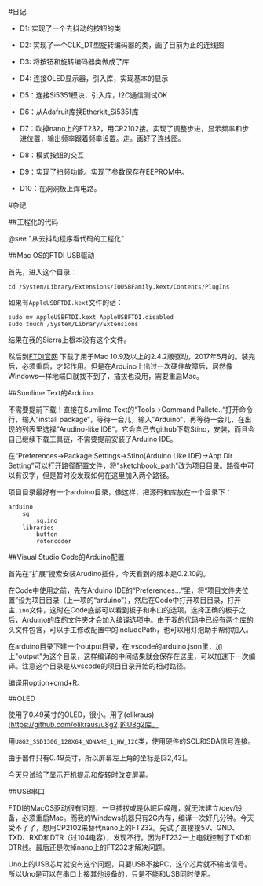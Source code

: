 #日记

* D1: 实现了一个去抖动的按钮的类

* D2: 实现了一个CLK_DT型旋转编码器的类，画了目前为止的连线图

* D3: 将按钮和旋转编码器类做成了库

* D4: 连接OLED显示器，引入库，实现基本的显示

* D5：连接Si5351模块，引入库，I2C通信测试OK

* D6：从Adafruit库换Etherkit_Si5351库

* D7：吹掉nano上的FT232，用CP2102接。实现了调整步进，显示频率和步进位置，输出频率跟着频率设置。走。画好了连线图。

* D8：模式按钮的交互

* D9：实现了扫频功能。实现了参数保存在EEPROM中。

* D10：在洞洞板上焊电路。

#杂记

##工程化的代码

@see "从去抖动程序看代码的工程化"

##Mac OS的FTDI USB驱动

首先，进入这个目录：

```
cd /System/Library/Extensions/IOUSBFamily.kext/Contents/PlugIns 
```

如果有`AppleUSBFTDI.kext`文件的话：

```
sudo mv AppleUSBFTDI.kext AppleUSBFTDI.disabled 
sudo touch /System/Library/Extensions
```

结果在我的Sierra上根本没有这个文件。

然后到[FTDI官网](http://www.ftdichip.com/Drivers/VCP.htm) 下载了用于Mac 10.9及以上的2.4.2版驱动，2017年5月的。装完后，必须重启，才起作用。但是在Arduino上出过一次硬件故障后，居然像Windows一样地端口就找不到了，插拔也没用，需要重启Mac。

##Sumlime Text的Arduino

不需要提前下载！直接在Sumlime Text的“Tools->Command Pallete..“打开命令行，输入”install package“，等待一会儿，输入”Arduino“，再等待一会儿，在出现的列表里选择”Arudino-like IDE“。它会自己去github下载Stino，安装，而且会自己继续下载工具链，不需要提前安装了Arduino IDE。

在“Preferences->Package Settings->Stino(Arduino Like IDE)->App Dir Setting”可以打开路径配置文件，将"sketchbook_path"改为项目目录。路径中可以有汉字，但是暂时没发现如何在这里加入两个路径。

项目目录最好有一个arduino目录，像这样，把源码和库放在一个目录下：
	
	arduino
		sg
			sg.ino
		libraries
			button
			rotencoder

##Visual Studio Code的Arduino配置

首先在“扩展”搜索安装Arudino插件，今天看到的版本是0.2.10的。

在Code中使用之前，先在Arduino IDE的“Preferences...“里，将“项目文件夹位置”设为项目目录（上一项的“arduino”），然后在Code中打开项目目录，打开主`.ino`文件，这时在Code底部可以看到板子和串口的选项，选择正确的板子之后，Arduino的库的文件夹才会加入编译选项中。由于我的代码中已经有两个库的头文件包含，可以手工修改配置中的includePath，也可以用灯泡助手帮你加入。

在arduino目录下建一个output目录，在.vscode的arduino.json里，加上"output"为这个目录，这样编译的中间结果就会保存在这里，可以加速下一次编译。注意这个目录是从vscode的项目目录开始的相对路径。

编译用option+cmd+R。

##OLED

使用了0.49英寸的OLED，很小。用了(olikraus)[https://github.com/olikraus/u8g2]的U8g2库。

用`U8G2_SSD1306_128X64_NONAME_1_HW_I2C`类，使用硬件的SCL和SDA信号连接。

由于器件只有0.49英寸，所以屏幕左上角的坐标是[32,43]。

今天只试验了显示开机提示和旋转时改变屏幕。

##USB串口

FTDI的MacOS驱动很有问题，一旦插拔或是休眠后唤醒，就无法建立/dev/设备，必须重启Mac。而我的Windows机器只有2G内存，编译一次好几分钟。今天受不了了，想用CP2102来替代nano上的FT232。先试了直接接5V、GND、TXD、RXD和DTR（过104电容），发现不行。因为FT232一上电就控制了TXD和DTR线。最后还是吹掉nano上的FT232才解决问题。

Uno上的USB芯片就没有这个问题，只要USB不接PC，这个芯片就不输出信号。所以Uno是可以在串口上接其他设备的，只是不能和USB同时使用。




